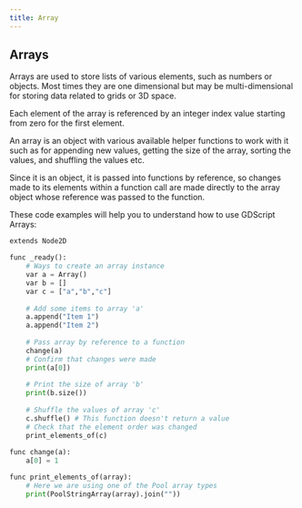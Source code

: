 ```yaml
---
title: Array
---
```


## Arrays
Arrays are used to store lists of various elements, such as numbers or objects. Most times they are one dimensional but may be multi-dimensional for storing data related to grids or 3D space.

Each element of the array is referenced by an integer index value starting from zero for the first element.

An array is an object with various available helper functions to work with it such as for appending new values, getting the size of the array, sorting the values, and shuffling the values etc.

Since it is an object, it is passed into functions by reference, so changes made to its elements within a function call are made directly to the array object whose reference was passed to the function.

These code examples will help you to understand how to use GDScript Arrays:
```py
extends Node2D

func _ready():
	# Ways to create an array instance
	var a = Array()
	var b = []
	var c = ["a","b","c"]
	
	# Add some items to array 'a'
	a.append("Item 1")
	a.append("Item 2")
	
	# Pass array by reference to a function
	change(a)
	# Confirm that changes were made
	print(a[0])
	
	# Print the size of array 'b'
	print(b.size())
	
	# Shuffle the values of array 'c'
	c.shuffle() # This function doesn't return a value
	# Check that the element order was changed
	print_elements_of(c)
	
func change(a):
	a[0] = 1

func print_elements_of(array):
	# Here we are using one of the Pool array types
	print(PoolStringArray(array).join(""))
```